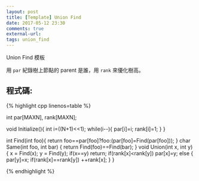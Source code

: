 ```yaml
---
layout: post
title: [Template] Union Find
date: 2017-05-12 23:30
comments: true
external-url:
tags: union_find
---
```


Union Find 模板

用 `par` 紀錄樹上節點的 parent 是誰，用 `rank` 來優化樹高。

## 程式碼:

{% highlight cpp linenos=table %}

int par[MAXN], rank[MAXN];

void Initialize(){
    int i=((N+1)<<1);
    while(i--){
        par[i]=i;
        rank[i]=1;
    }
}

int Find(int foo){ return foo==par[foo]?foo:(par[foo]=Find(par[foo])); }
char Same(int foo, int bar) { return Find(foo)==Find(bar); }
void Union(int x, int y){
    x = Find(x);
    y = Find(y);
    if(x==y) return;
    if(rank[x]<rank[y]) par[x]=y;
    else {
        par[y]=x;
        if(rank[x]==rank[y]) ++rank[x];
    }
}

{% endhighlight %}

